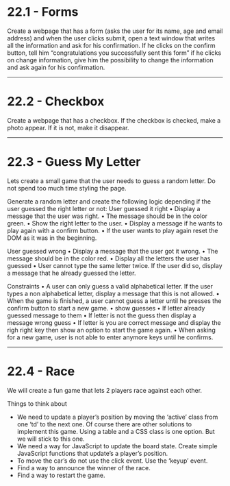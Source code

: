 # 22.1 - Forms

Create a webpage that has a form (asks the user for its name, age and email
address) and when the user clicks submit, open a text window that writes all the
information and ask for his confirmation. If he clicks on the confirm button,
tell him “congratulations you successfully sent this form” if he clicks on
change information, give him the possibility to change the information and ask
again for his confirmation.

---

# 22.2 - Checkbox

Create a webpage that has a checkbox. If the checkbox is checked, make a photo
appear. If it is not, make it disappear.

---

# 22.3 - Guess My Letter

Lets create a small game that the user needs to guess a random letter. Do not
spend too much time styling the page.

Generate a random letter and create the following logic depending if the user
guessed the right letter or not: User guessed it right • Display a message that
the user was right. • The message should be in the color green. • Show the right
letter to the user. • Display a message if he wants to play again with a confirm
button. • If the user wants to play again reset the DOM as it was in the
beginning.

User guessed wrong • Display a message that the user got it wrong. • The message
should be in the color red. • Display all the letters the user has guessed •
User cannot type the same letter twice. If the user did so, display a message
that he already guessed the letter.

Constraints • A user can only guess a valid alphabetical letter. If the user
types a non alphabetical letter, display a message that this is not allowed. •
When the game is finished, a user cannot guess a letter until he presses the
confirm button to start a new game. • show guesses • If letter already guessed
message to them • If letter is not the guess then display a message wrong guess
• If letter is you are correct message and display the righ right key then show
an option to start the game again. • When asking for a new game, user is not
able to enter anymore keys until he confirms.

---

# 22.4 - Race

We will create a fun game that lets 2 players race against each other.

Things to think about

- We need to update a player’s position by moving the ‘active’ class from one
  ‘td’ to the next one. Of course there are other solutions to implement this
  game. Using a table and a CSS class is one option. But we will stick to this
  one.
- We need a way for JavaScript to update the board state. Create simple
  JavaScript functions that update’s a player’s position.
- To move the car’s do not use the click event. Use the ‘keyup’ event.
- Find a way to announce the winner of the race.
- Find a way to restart the game.
